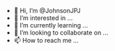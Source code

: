 - 👋 Hi, I’m @JohnsonJPJ
- 👀 I’m interested in ...
- 🌱 I’m currently learning ...
- 💞️ I’m looking to collaborate on ...
- 📫 How to reach me ...

<!---
JohnsonJPJ/JohnsonJPJ is a ✨ special ✨ repository because its `README.md` (this file) appears on your GitHub profile.
You can click the Preview link to take a look at your changes.
--->
